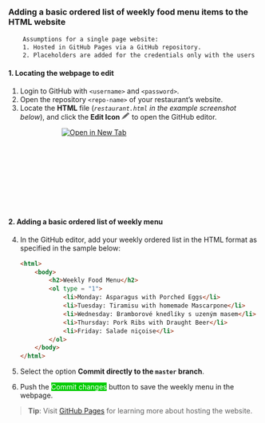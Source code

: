 ### Adding a basic ordered list of weekly food menu items to the HTML website

        Assumptions for a single page website:
        1. Hosted in GitHub Pages via a GitHub repository.
        2. Placeholders are added for the credentials only with the users

#### 1. Locating the webpage to edit

1. Login to GitHub with `<username>` and `<password>`.
2. Open the repository `<repo-name>` of your restaurant’s website.
3. Locate the **HTML** file (*`restaurant.html` in the example screenshot below*), and click the **Edit Icon**<img src="https://raw.githubusercontent.com/Olena1925/Menu/master/Edit%20Icon.png" width="20" height="15"/> to open the GitHub editor.

<a href="https://raw.githubusercontent.com/Olena1925/Ordered-List/master/adding_menu.jpg" target="blank">
<img src="https://raw.githubusercontent.com/Olena1925/Ordered-List/master/adding_menu.jpg" width="290" height="160" align="middle" alt="Open in New Tab" style = "display: block; margin-left: auto; margin-right:auto;"/></a>

#### 2. Adding a basic ordered list of weekly menu

4. In the GitHub editor, add your weekly ordered list in the HTML format as specified in the sample below:

    ```html
    <html>
        <body>
            <h2>Weekly Food Menu</h2>
            <ol type = "1">
                <li>Monday: Asparagus with Porched Eggs</li>
                <li>Tuesday: Tiramisu with homemade Mascarpone</li>
                <li>Wednesday: Bramborové knedlíky s uzeným masem</li>
                <li>Thursday: Pork Ribs with Draught Beer</li>
                <li>Friday: Salade niçoise</li>
            </ol>  
        </body>
    </html>
    ```
5. Select the option **Commit directly to the `master` branch**.
6. Push the <span style="background-color: #00cc00"><span style="color: white;">Commit changes</span></span> button to save the weekly menu in the webpage.

> **Tip**: Visit [GitHub Pages](https://pages.github.com) for learning more about hosting the website.
